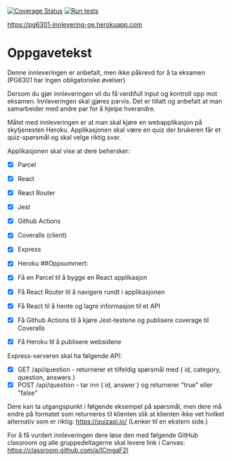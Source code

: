 [![Coverage Status](https://coveralls.io/repos/github/kristiania-pg6301-2022/pg6301-innlevering-Elsa-tech/badge.svg?branch=main)](https://coveralls.io/github/kristiania-pg6301-2022/pg6301-innlevering-Elsa-tech?branch=main)
[![Run tests](https://github.com/kristiania-pg6301-2022/pg6301-innlevering-Elsa-tech/actions/workflows/test.yml/badge.svg)](https://github.com/kristiania-pg6301-2022/pg6301-innlevering-Elsa-tech/actions/workflows/test.yml)

https://pg6301-innlevering-ge.herokuapp.com

# Oppgavetekst

Denne innleveringen er anbefalt, men ikke påkrevd for å ta eksamen (PG6301 har ingen obligatoriske øvelser)

Dersom du gjør innleveringen vil du få verdifull input og kontroll opp mot eksamen. Innleveringen skal gjøres parvis. Det er tillatt og anbefalt at man samarbeider med andre par for å hjelpe hverandre.

Målet med innleveringen er at man skal kjøre en webapplikasjon på skytjenesten Heroku. Applikasjonen skal være en quiz der brukeren får et quiz-spørsmål og skal velge riktig svar.

Applikasjonen skal vise at dere behersker:

- [x] Parcel
- [x] React
- [x] React Router
- [x] Jest
- [x] Github Actions
- [x] Coveralls (client)
- [x] Express
- [x] Heroku
##Oppsummert:

- [x] Få en Parcel til å bygge en React applikasjon
- [x] Få React Router til å navigere rundt i applikasjonen
- [x] Få React til å hente og lagre informasjon til et API
- [x] Få Github Actions til å kjøre Jest-testene og publisere coverage til Coveralls
- [x] Få Heroku til å publisere websidene

Express-serveren skal ha følgende API:

- [x] GET /api/question - returnerer et tilfeldig spørsmål med { id, category, question, answers }
- [x] POST /api/question - tar inn { id, answer } og returnerer "true" eller "false"

Dere kan ta utgangspunkt i følgende eksempel på spørsmål, men dere må endre på formatet som returneres til klienten slik at klienten ikke vet hvilket alternativ som er riktig: https://quizapi.io/ (Lenker til en ekstern side.)

For å få vurdert innleveringen dere løse den med følgende GitHub classroom og alle gruppedeltagerne skal levere link i Canvas: https://classroom.github.com/a/lCmgaF2I
